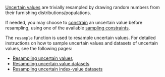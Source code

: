 
[Uncertain values](../uncertain_values/uncertainvalues_overview.md) 
are trivially resampled by drawing random numbers from their furnishing distributions/populations.

If needed, you may choose to 
[constrain](../sampling_constraints/constrain_uncertain_values.md) an uncertain value before resampling, using one of the available 
[sampling constraints](../sampling_constraints/available_constraints.md).

The `resample` function is used to resample uncertain values. For detailed instructions on how to sample uncertain values and datasets of uncertain 
values, see the following pages:

- [Resampling uncertain values](resampling_uncertain_values.md)
- [Resampling uncertain value datasets](resampling_uncertain_datasets.md)
- [Resampling uncertain index-value datasets](resampling_uncertain_indexvalue_datasets.md)